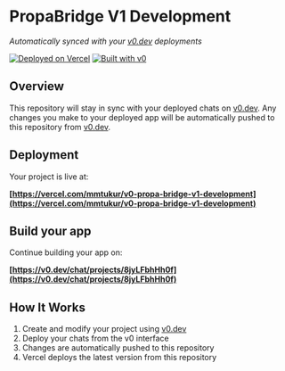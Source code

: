 # PropaBridge V1 Development

*Automatically synced with your [v0.dev](https://v0.dev) deployments*

[![Deployed on Vercel](https://img.shields.io/badge/Deployed%20on-Vercel-black?style=for-the-badge&logo=vercel)](https://vercel.com/mmtukur/v0-propa-bridge-v1-development)
[![Built with v0](https://img.shields.io/badge/Built%20with-v0.dev-black?style=for-the-badge)](https://v0.dev/chat/projects/8jyLFbhHh0f)

## Overview

This repository will stay in sync with your deployed chats on [v0.dev](https://v0.dev).
Any changes you make to your deployed app will be automatically pushed to this repository from [v0.dev](https://v0.dev).

## Deployment

Your project is live at:

**[https://vercel.com/mmtukur/v0-propa-bridge-v1-development](https://vercel.com/mmtukur/v0-propa-bridge-v1-development)**

## Build your app

Continue building your app on:

**[https://v0.dev/chat/projects/8jyLFbhHh0f](https://v0.dev/chat/projects/8jyLFbhHh0f)**

## How It Works

1. Create and modify your project using [v0.dev](https://v0.dev)
2. Deploy your chats from the v0 interface
3. Changes are automatically pushed to this repository
4. Vercel deploys the latest version from this repository
